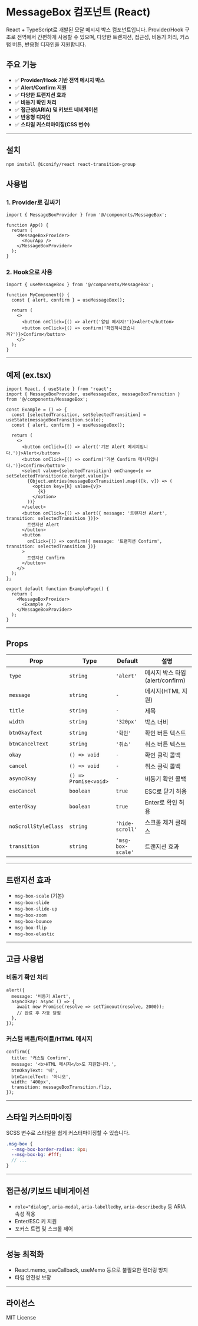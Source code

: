 # MessageBox 컴포넌트 (React)

React + TypeScript로 개발된 모달 메시지 박스 컴포넌트입니다. Provider/Hook 구조로 전역에서 간편하게 사용할 수 있으며, 다양한 트랜지션, 접근성, 비동기 처리, 커스텀 버튼, 반응형 디자인을 지원합니다.

## 주요 기능

- ✅ **Provider/Hook 기반 전역 메시지 박스**
- ✅ **Alert/Confirm 지원**
- ✅ **다양한 트랜지션 효과**
- ✅ **비동기 확인 처리**
- ✅ **접근성(ARIA) 및 키보드 네비게이션**
- ✅ **반응형 디자인**
- ✅ **스타일 커스터마이징(CSS 변수)**

---

## 설치

```bash
npm install @iconify/react react-transition-group
```

## 사용법

### 1. Provider로 감싸기

```tsx
import { MessageBoxProvider } from '@/components/MessageBox';

function App() {
  return (
    <MessageBoxProvider>
      <YourApp />
    </MessageBoxProvider>
  );
}
```

### 2. Hook으로 사용

```tsx
import { useMessageBox } from '@/components/MessageBox';

function MyComponent() {
  const { alert, confirm } = useMessageBox();

  return (
    <>
      <button onClick={() => alert('알림 메시지!')}>Alert</button>
      <button onClick={() => confirm('확인하시겠습니까?')}>Confirm</button>
    </>
  );
}
```

---

## 예제 (ex.tsx)

```tsx
import React, { useState } from 'react';
import { MessageBoxProvider, useMessageBox, messageBoxTransition } from '@/components/MessageBox';

const Example = () => {
  const [selectedTransition, setSelectedTransition] = useState(messageBoxTransition.scale);
  const { alert, confirm } = useMessageBox();

  return (
    <>
      <button onClick={() => alert('기본 Alert 메시지입니다.')}>Alert</button>
      <button onClick={() => confirm('기본 Confirm 메시지입니다.')}>Confirm</button>
      <select value={selectedTransition} onChange={e => setSelectedTransition(e.target.value)}>
        {Object.entries(messageBoxTransition).map(([k, v]) => (
          <option key={k} value={v}>
            {k}
          </option>
        ))}
      </select>
      <button onClick={() => alert({ message: '트랜지션 Alert', transition: selectedTransition })}>
        트랜지션 Alert
      </button>
      <button
        onClick={() => confirm({ message: '트랜지션 Confirm', transition: selectedTransition })}
      >
        트랜지션 Confirm
      </button>
    </>
  );
};

export default function ExamplePage() {
  return (
    <MessageBoxProvider>
      <Example />
    </MessageBoxProvider>
  );
}
```

---

## Props

| Prop                 | Type                  | Default           | 설명                            |
| -------------------- | --------------------- | ----------------- | ------------------------------- |
| `type`               | `string`              | `'alert'`         | 메시지 박스 타입(alert/confirm) |
| `message`            | `string`              | `-`               | 메시지(HTML 지원)               |
| `title`              | `string`              | `-`               | 제목                            |
| `width`              | `string`              | `'320px'`         | 박스 너비                       |
| `btnOkayText`        | `string`              | `'확인'`          | 확인 버튼 텍스트                |
| `btnCancelText`      | `string`              | `'취소'`          | 취소 버튼 텍스트                |
| `okay`               | `() => void`          | `-`               | 확인 클릭 콜백                  |
| `cancel`             | `() => void`          | `-`               | 취소 클릭 콜백                  |
| `asyncOkay`          | `() => Promise<void>` | `-`               | 비동기 확인 콜백                |
| `escCancel`          | `boolean`             | `true`            | ESC로 닫기 허용                 |
| `enterOkay`          | `boolean`             | `true`            | Enter로 확인 허용               |
| `noScrollStyleClass` | `string`              | `'hide-scroll'`   | 스크롤 제거 클래스              |
| `transition`         | `string`              | `'msg-box-scale'` | 트랜지션 효과                   |

---

## 트랜지션 효과

- `msg-box-scale` (기본)
- `msg-box-slide`
- `msg-box-slide-up`
- `msg-box-zoom`
- `msg-box-bounce`
- `msg-box-flip`
- `msg-box-elastic`

---

## 고급 사용법

### 비동기 확인 처리

```tsx
alert({
  message: '비동기 Alert',
  asyncOkay: async () => {
    await new Promise(resolve => setTimeout(resolve, 2000));
    // 완료 후 자동 닫힘
  },
});
```

### 커스텀 버튼/타이틀/HTML 메시지

```tsx
confirm({
  title: '커스텀 Confirm',
  message: '<b>HTML 메시지</b>도 지원합니다.',
  btnOkayText: '네',
  btnCancelText: '아니오',
  width: '400px',
  transition: messageBoxTransition.flip,
});
```

---

## 스타일 커스터마이징

SCSS 변수로 스타일을 쉽게 커스터마이징할 수 있습니다.

```scss
.msg-box {
  --msg-box-border-radius: 8px;
  --msg-box-bg: #fff;
  // ...
}
```

---

## 접근성/키보드 네비게이션

- `role="dialog"`, `aria-modal`, `aria-labelledby`, `aria-describedby` 등 ARIA 속성 적용
- Enter/ESC 키 지원
- 포커스 트랩 및 스크롤 제어

---

## 성능 최적화

- React.memo, useCallback, useMemo 등으로 불필요한 렌더링 방지
- 타입 안전성 보장

---

## 라이선스

MIT License
